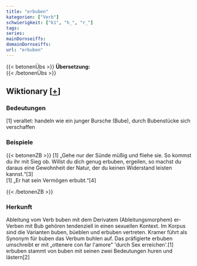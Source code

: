 ```yaml
---
title: "erbuben"
kategorien: ["Verb"]
schwierigkeit: ["k1", "h_", "r_"]
tags:
series:
mainDornseiffs:
domainDornseiffs:
url: "erbuben"
---
```


{{< betonenÜbs >}}
**Übersetzung:**  
{{< /betonenÜbs >}}

## Wiktionary [[+](https://de.wiktionary.org/wiki/erbuben)]

### Bedeutungen
[1] veraltet: handeln wie ein junger Bursche (Bube), durch Bubenstücke sich verschaffen  

### Beispiele
{{< betonenZB >}}
[1] „Gehe nur der Sünde müßig und fliehe sie. So kommst du ihr mit Sieg ob. Willst du dich genug erbuben, ergeilen, so machst du daraus eine Gewohnheit der Natur, der du keinen Widerstand leisten kannst.“[3]  
[1] „Er hat sein Vermögen erbubt.“[4]  

{{< /betonenZB >}}
### Herkunft
Ableitung vom Verb buben mit dem Derivatem (Ableitungsmorphem) er-  
Verben mit Bub gehören tendenziell in einen sexuellen Kontext. Im Korpus sind die Varianten buben, büeblen und erbuben vertreten. Kramer führt als Synonym für buben das Verbum buhlen auf. Das präfigierte erbuben umschreibt er mit „ottenere con far l'amore" 'durch Sex erreichen'.[1]  
erbuben stammt von buben mit seinen zwei Bedeutungen huren und lästern[2]  


